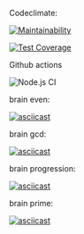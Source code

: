 Codeclimate:

[![Maintainability](https://api.codeclimate.com/v1/badges/a99a88d28ad37a79dbf6/maintainability)](https://codeclimate.com/github/codeclimate/codeclimate/maintainability)

[![Test Coverage](https://api.codeclimate.com/v1/badges/a99a88d28ad37a79dbf6/test_coverage)](https://codeclimate.com/github/codeclimate/codeclimate/test_coverage)

Github actions

![Node.js CI](https://github.com/MaximRoganov/frontend-project-lvl1/workflows/Node.js%20CI/badge.svg?branch=master)

brain even:

[![asciicast](https://asciinema.org/a/TQsjNf7aBkS8s0s5MLPQGjHl0.svg)](https://asciinema.org/a/TQsjNf7aBkS8s0s5MLPQGjHl0)

brain gcd:

[![asciicast](https://asciinema.org/a/IFEVqSv9ez7Phefd6WuEQLpxG.svg)](https://asciinema.org/a/IFEVqSv9ez7Phefd6WuEQLpxG)

brain progression:

[![asciicast](https://asciinema.org/a/8KW3Zh1uQBpUuusZIJw943zDs.svg)](https://asciinema.org/a/8KW3Zh1uQBpUuusZIJw943zDs)

brain prime:

[![asciicast](https://asciinema.org/a/3iMWQBv64sbRoGxhNfKocgIu2.svg)](https://asciinema.org/a/3iMWQBv64sbRoGxhNfKocgIu2)
